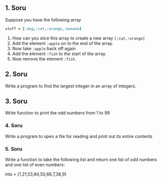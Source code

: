 ## 1. Soru

Suppose you have the following array

```ruby
stuff = [:dog,:cat,:orange,:banana]
```

1. How can you slice this array to create a new array `[:cat,:orange]`
2. Add the element `:apple` on to the end of the array.
3. Now take  `:apple` back off again
4. Add the element `:fish` to the start of the array.
5. Now remove the element `:fish`.

## 2. Soru

Write a program to find the largest integer in an array of integers.

## 3. Soru

Write function to print the odd numbers from 1 to 99

### 4. Soru

Write a program to open a file for reading and print out its entire contents

### 5. Soru

Write a function to take the following list and return one list of odd numbers and one list of even numbers:

ints = [1,21,53,84,50,66,7,38,9]
